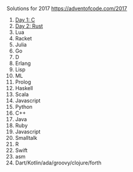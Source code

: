Solutions for 2017
https://adventofcode.com/2017
1. [Day 1: C](2017/day_1/README.md)
2. [Day 2: Rust](day_2/README.md)
3. Lua
4. Racket
5. Julia
6. Go
7. D
8. Erlang
10. Lisp
11. ML
12. Prolog
13. Haskell
14. Scala
15. Javascript
16. Python
17. C++
18. Java
19. Ruby
20. Javascript
21. Smalltalk
22. R
23. Swift
24. asm
25. Dart/Kotlin/ada/groovy/clojure/forth
